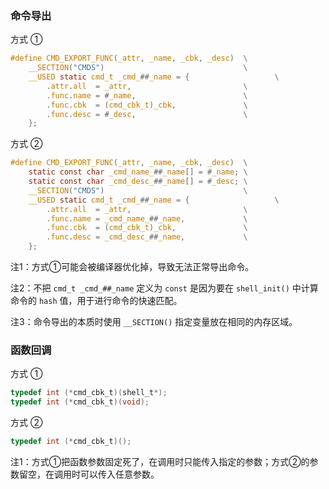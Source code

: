 ### 命令导出

方式 ①

```c
#define CMD_EXPORT_FUNC(_attr, _name, _cbk, _desc)  \
    __SECTION("CMDS")                               \
    __USED static cmd_t _cmd_##_name = {                   \
        .attr.all  = _attr,                         \
        .func.name = #_name,                        \
        .func.cbk  = (cmd_cbk_t)_cbk,               \
        .func.desc = #_desc,                        \
    };
```

方式 ②

```c
#define CMD_EXPORT_FUNC(_attr, _name, _cbk, _desc)  \
    static const char _cmd_name_##_name[] = #_name; \
    static const char _cmd_desc_##_name[] = #_desc; \
    __SECTION("CMDS")                               \
    __USED static cmd_t _cmd_##_name = {                   \
        .attr.all  = _attr,                         \
        .func.name = _cmd_name_##_name,             \
        .func.cbk  = (cmd_cbk_t)_cbk,               \
        .func.desc = _cmd_desc_##_name,             \
    };
```

注1：方式①可能会被编译器优化掉，导致无法正常导出命令。

注2：不把 `cmd_t _cmd_##_name` 定义为 `const` 是因为要在 `shell_init()` 中计算命令的 `hash` 值，用于进行命令的快速匹配。

注3：命令导出的本质时使用 `__SECTION()` 指定变量放在相同的内存区域。

### 函数回调

方式 ①

```c
typedef int (*cmd_cbk_t)(shell_t*);
typedef int (*cmd_cbk_t)(void);
```

方式 ②

```c
typedef int (*cmd_cbk_t)();
```

注1：方式①把函数参数固定死了，在调用时只能传入指定的参数；方式②的参数留空，在调用时可以传入任意参数。

